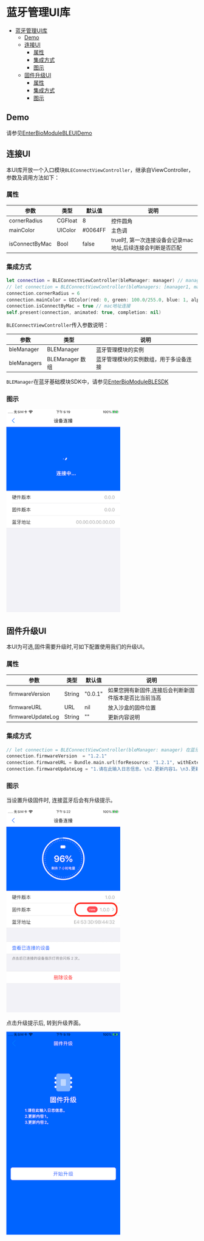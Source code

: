 # 蓝牙管理UI库

- [蓝牙管理UI库](#%e8%93%9d%e7%89%99%e7%ae%a1%e7%90%86ui%e5%ba%93)
  - [Demo](#demo)
  - [连接UI](#%e8%bf%9e%e6%8e%a5ui)
    - [属性](#%e5%b1%9e%e6%80%a7)
    - [集成方式](#%e9%9b%86%e6%88%90%e6%96%b9%e5%bc%8f)
    - [图示](#%e5%9b%be%e7%a4%ba)
  - [固件升级UI](#%e5%9b%ba%e4%bb%b6%e5%8d%87%e7%ba%a7ui)
    - [属性](#%e5%b1%9e%e6%80%a7-1)
    - [集成方式](#%e9%9b%86%e6%88%90%e6%96%b9%e5%bc%8f-1)
    - [图示](#%e5%9b%be%e7%a4%ba-1)

## Demo

请参见[EnterBioModuleBLEUIDemo](../EnterBioModuleBLEDemo/)

## 连接UI

本UI库开放一个入口模块`BLEConnectViewController`，继承自ViewController，参数及调用方法如下：

### 属性

| 参数           | 类型    | 默认值  | 说明                                                       |
| -------------- | ------- | ------- | ---------------------------------------------------------- |
| cornerRadius   | CGFloat | 8       | 控件圆角                                                   |
| mainColor      | UIColor | #0064FF | 主色调                                                     |
| isConnectByMac | Bool    | false   | true时, 第一次连接设备会记录mac地址,后续连接会判断是否匹配 |

### 集成方式

~~~swift
let connection = BLEConnectViewController(bleManager: manager) // manager 请看下面说明
// let connection = BLEConnectViewController(bleManagers: [manager1, manager2]] //多个设备时使用
connection.cornerRadius = 6
connection.mainColor = UIColor(red: 0, green: 100.0/255.0, blue: 1, alpha: 1)
connection.isConnectByMac = true // mac地址连接
self.present(connection, animated: true, completion: nil)
~~~

`BLEConnectViewController`传入参数说明：

| 参数        | 类型            | 说明               |
| ----------- | --------------- | ------------------ |
| bleManager  | BLEManager      | 蓝牙管理模块的实例 |
| bleManagers | BLEManager 数组 | 蓝牙管理模块的实例数组，用于多设备连接     |

`BLEManager`在蓝牙基础模块SDK中，请参见[EnterBioModuleBLESDK](../../EnterBioModuleBLESDK/EnterBioModuleBLE/)

### 图示

<img src="https://github.com/Entertech/Enter-Biomodule-BLE-iOS-SDK/blob/master/img/IMG_0830.PNG" width="300">

## 固件升级UI

本UI为可选,固件需要升级时,可如下配置使用我们的升级UI。

### 属性 

| 参数              | 类型   | 默认值  | 说明                                                  |
| ----------------- | ------ | ------- | ----------------------------------------------------- |
| firmwareVersion   | String | "0.0.1" | 如果您拥有新固件,连接后会判断新固件版本是否比当前当高 |
| firmwareURL       | URL    | nil     | 放入沙盒的固件位置                                    |
| firmwareUpdateLog | String | ""      | 更新内容说明                                          |

### 集成方式

```swift
// let connection = BLEConnectViewController(bleManager: manager) 在蓝牙连接UI集成时添加下列参数
connection.firmwareVersion  = "1.2.1"
connection.firmwareURL = Bundle.main.url(forResource: "1.2.1", withExtension: "zip")
connection.firmwareUpdateLog = "1.请在此输入日志信息。\n2.更新内容1。\n3.更新内容2。"
```

### 图示

当设置升级固件时, 连接蓝牙后会有升级提示。

<img src="https://github.com/Entertech/Enter-Biomodule-BLE-iOS-SDK/blob/master/img/IMG_0832.PNG" width="300">

点击升级提示后, 转到升级界面。

<img src="https://github.com/Entertech/Enter-Biomodule-BLE-iOS-SDK/blob/master/img/IMG_0831.PNG" width="300">
